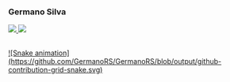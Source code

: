 ### Germano Silva 
 <div>
  <a href="https://github.com/GermanoRS">
  <img height="180em" src="https://github-readme-stats.vercel.app/api?username=GermanoRS&show_icons=true&theme=react&include_all_commits=true&count_private=true"/>
  <img height="180em" src="https://github-readme-stats.vercel.app/api/top-langs/?username=GermanoRS&layout=compact&langs_count=7&theme=react"/>
</div>
  
  ##
  
<div>
  ![Snake animation](https://github.com/GermanoRS/GermanoRS/blob/output/github-contribution-grid-snake.svg)
</div>
